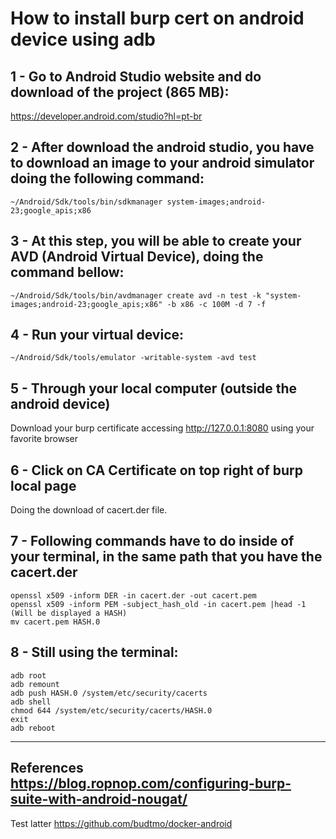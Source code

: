# How to install burp cert on android device using adb

## 1 - Go to Android Studio website and do download of the project (865 MB):
https://developer.android.com/studio?hl=pt-br

## 2 - After download the android studio, you have to download an image to your android simulator doing the following command:
```
~/Android/Sdk/tools/bin/sdkmanager system-images;android-23;google_apis;x86
```
## 3 - At this step, you will be able to create your AVD (Android Virtual Device), doing the command bellow:
```
~/Android/Sdk/tools/bin/avdmanager create avd -n test -k "system-images;android-23;google_apis;x86" -b x86 -c 100M -d 7 -f
```
## 4 - Run your virtual device: 
```
~/Android/Sdk/tools/emulator -writable-system -avd test
```
## 5 - Through your local computer (outside the android device) 
Download your burp certificate accessing http://127.0.0.1:8080 using your favorite browser

## 6 - Click on CA Certificate on top right of burp local page
Doing the download of cacert.der file.

## 7 - Following commands have to do inside of your terminal, in the same path that you have the cacert.der
```
openssl x509 -inform DER -in cacert.der -out cacert.pem
openssl x509 -inform PEM -subject_hash_old -in cacert.pem |head -1 (Will be displayed a HASH)
mv cacert.pem HASH.0
```
## 8 - Still using the terminal:
```
adb root
adb remount
adb push HASH.0 /system/etc/security/cacerts
adb shell
chmod 644 /system/etc/security/cacerts/HASH.0
exit
adb reboot
```
----
References
https://blog.ropnop.com/configuring-burp-suite-with-android-nougat/
----
Test latter
https://github.com/budtmo/docker-android



